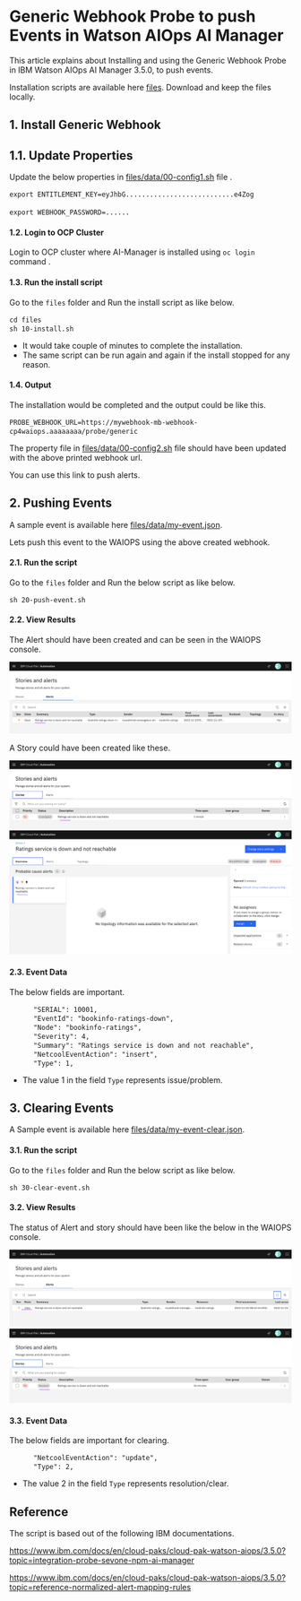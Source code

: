 # Generic Webhook Probe to push Events in Watson AIOps AI Manager

This article explains about Installing and using the Generic Webhook Probe in IBM Watson AIOps AI Manager 3.5.0, to push events.

Installation scripts are available here [files](./files).  Download and keep the files locally.


## 1. Install Generic Webhook

## 1.1. Update Properties

Update the below properties in [files/data/00-config1.sh](./files/data/00-config1.sh) file .

```
export ENTITLEMENT_KEY=eyJhbG...........................e4Zog

export WEBHOOK_PASSWORD=......
```

#### 1.2. Login to OCP Cluster

Login to OCP cluster where AI-Manager is installed using  `oc login` command .

#### 1.3. Run the install script

Go to the `files` folder and Run the install script as like below.

```
cd files
sh 10-install.sh
```

- It would take couple of minutes to complete the installation. 
- The same script can be run again and again if the install stopped for any reason.

#### 1.4. Output
 
The installation would be completed and the output could be like this.

```
PROBE_WEBHOOK_URL=https://mywebhook-mb-webhook-cp4waiops.aaaaaaaa/probe/generic
```

The property file in [files/data/00-config2.sh](./files/data/00-config2.sh) file should have been updated with the above printed webhook url. 

You can use this link to push alerts.

## 2. Pushing Events

A sample event is available here [files/data/my-event.json](./files/data/my-event.json).

Lets push this event to the WAIOPS using the above created webhook.

#### 2.1. Run the script

Go to the `files` folder and Run the below script as like below.

```
sh 20-push-event.sh
```

#### 2.2. View Results

The Alert should have been created and can be seen in the WAIOPS console.

![webhook](./images/01-alert.png)

A Story could have been created like these.

![webhook](./images/02-story.png)
![webhook](./images/03-story-details.png)

#### 2.3. Event Data

The below fields are important.

```
      "SERIAL": 10001,
      "EventId": "bookinfo-ratings-down",
      "Node": "bookinfo-ratings",
      "Severity": 4,
      "Summary": "Ratings service is down and not reachable",
      "NetcoolEventAction": "insert",
      "Type": 1,

```

- The value 1 in the field `Type` represents issue/problem.


## 3. Clearing Events

A Sample event is available here [files/data/my-event-clear.json](./files/data/my-event-clear.json).

#### 3.1. Run the script

Go to the `files` folder and Run the below script as like below.

```
sh 30-clear-event.sh
```

#### 3.2. View Results

The status of Alert and story should have been like the below in the WAIOPS console.

![webhook](./images/04-alert-clear.png)
![webhook](./images/06-story-clear.png)


#### 3.3. Event Data

The below fields are important for clearing.

```
      "NetcoolEventAction": "update",
      "Type": 2,
```

- The value 2 in the field `Type` represents resolution/clear.


## Reference

The script is based out of the following IBM documentations.

https://www.ibm.com/docs/en/cloud-paks/cloud-pak-watson-aiops/3.5.0?topic=integration-probe-sevone-npm-ai-manager

https://www.ibm.com/docs/en/cloud-paks/cloud-pak-watson-aiops/3.5.0?topic=reference-normalized-alert-mapping-rules
